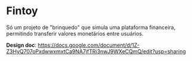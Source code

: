 # Fintoy

Só um projeto de "brinquedo" que simula uma plataforma financeira, permitindo
transferir valores monetários entre usuários.

**Design doc**: <https://docs.google.com/document/d/1Z-Z3HyQ707oPxdwwxmxtCa9NA7jfTRi3nwJ9WXeCQmQ/edit?usp=sharing>
